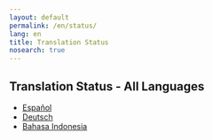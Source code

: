 ```yaml
---
layout: default
permalink: /en/status/
lang: en
title: Translation Status
nosearch: true
---
```


## Translation Status - All Languages

- [Español]({{site.baseurl}}/es/status/)
- [Deutsch]({{site.baseurl}}/de/status/)
- [Bahasa Indonesia]({{site.basurl}}/id/status/)
